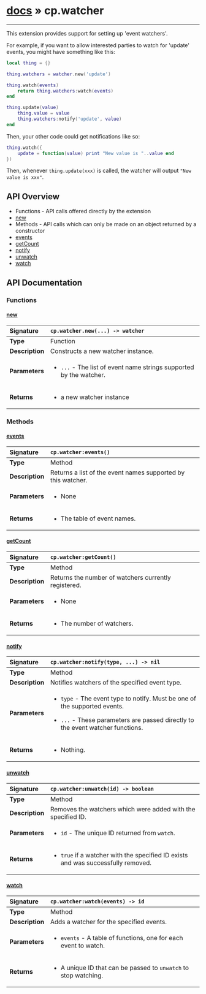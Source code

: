 # [docs](index.md) » cp.watcher
---

This extension provides support for setting up 'event watchers'.

For example, if you want to allow interested parties to watch for 'update'
events, you might have something like this:

```lua
local thing = {}

thing.watchers = watcher.new('update')

thing.watch(events)
	return thing.watchers:watch(events)
end

thing.update(value)
	thing.value = value
	thing.watchers:notify('update', value)
end
```

Then, your other code could get notifications like so:

```lua
thing.watch({
	update = function(value) print "New value is "..value end
})
```

Then, whenever `thing.update(xxx)` is called, the watcher will output `"New value is xxx"`.

## API Overview
* Functions - API calls offered directly by the extension
 * [new](#new)
* Methods - API calls which can only be made on an object returned by a constructor
 * [events](#events)
 * [getCount](#getcount)
 * [notify](#notify)
 * [unwatch](#unwatch)
 * [watch](#watch)

## API Documentation

### Functions

#### [new](#new)
| <span style="float: left;">**Signature**</span> | <span style="float: left;">`cp.watcher.new(...) -> watcher` </span>                                                          |
| -----------------------------------------------------|---------------------------------------------------------------------------------------------------------|
| **Type**                                             | Function                                                                                         |
| **Description**                                      | Constructs a new watcher instance.                                                                                         |
| **Parameters**                                       | <ul><li><code>...</code> - The list of event name strings supported by the watcher.</li></ul>   |
| **Returns**                                          | <ul><li>a new watcher instance</li></ul>            |

### Methods

#### [events](#events)
| <span style="float: left;">**Signature**</span> | <span style="float: left;">`cp.watcher:events()` </span>                                                          |
| -----------------------------------------------------|---------------------------------------------------------------------------------------------------------|
| **Type**                                             | Method                                                                                         |
| **Description**                                      | Returns a list of the event names supported by this watcher.                                                                                         |
| **Parameters**                                       | <ul><li>None</li></ul>   |
| **Returns**                                          | <ul><li>The table of event names.</li></ul>            |

#### [getCount](#getcount)
| <span style="float: left;">**Signature**</span> | <span style="float: left;">`cp.watcher:getCount()` </span>                                                          |
| -----------------------------------------------------|---------------------------------------------------------------------------------------------------------|
| **Type**                                             | Method                                                                                         |
| **Description**                                      | Returns the number of watchers currently registered.                                                                                         |
| **Parameters**                                       | <ul><li>None</li></ul>   |
| **Returns**                                          | <ul><li>The number of watchers.</li></ul>            |

#### [notify](#notify)
| <span style="float: left;">**Signature**</span> | <span style="float: left;">`cp.watcher:notify(type, ...) -> nil` </span>                                                          |
| -----------------------------------------------------|---------------------------------------------------------------------------------------------------------|
| **Type**                                             | Method                                                                                         |
| **Description**                                      | Notifies watchers of the specified event type.                                                                                         |
| **Parameters**                                       | <ul><li><code>type</code>   - The event type to notify. Must be one of the supported events.</li></ul><ul><li><code>...</code>    - These parameters are passed directly to the event watcher functions.</li></ul>   |
| **Returns**                                          | <ul><li>Nothing.</li></ul>            |

#### [unwatch](#unwatch)
| <span style="float: left;">**Signature**</span> | <span style="float: left;">`cp.watcher:unwatch(id) -> boolean` </span>                                                          |
| -----------------------------------------------------|---------------------------------------------------------------------------------------------------------|
| **Type**                                             | Method                                                                                         |
| **Description**                                      | Removes the watchers which were added with the specified ID.                                                                                         |
| **Parameters**                                       | <ul><li><code>id</code>     - The unique ID returned from <code>watch</code>.</li></ul>   |
| **Returns**                                          | <ul><li><code>true</code> if a watcher with the specified ID exists and was successfully removed.</li></ul>            |

#### [watch](#watch)
| <span style="float: left;">**Signature**</span> | <span style="float: left;">`cp.watcher:watch(events) -> id` </span>                                                          |
| -----------------------------------------------------|---------------------------------------------------------------------------------------------------------|
| **Type**                                             | Method                                                                                         |
| **Description**                                      | Adds a watcher for the specified events.                                                                                         |
| **Parameters**                                       | <ul><li><code>events</code>     - A table of functions, one for each event to watch.</li></ul>   |
| **Returns**                                          | <ul><li>A unique ID that can be passed to <code>unwatch</code> to stop watching.</li></ul>            |

